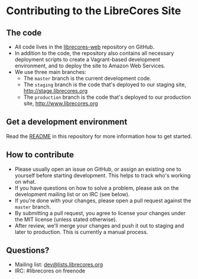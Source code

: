 # Contributing to the LibreCores Site

## The code
- All code lives in the
  [librecores-web](https://github.com/librecores/librecores-web)
  repository on GitHub.
- In addition to the code, the repository also contains all necessary deployment
  scripts to create a Vagrant-based development environment, and to deploy the
  site to Amazon Web Services.
- We use three main branches:
  - The `master` branch is the current development code.
  - The `staging` branch is the code that's deployed to our staging site,
    http://stage.librecores.org
  - The `production` branch is the code that's deployed to our production site,
    http://www.librecores.org


## Get a development environment
Read the [README](README.md) in this repository for more information how to
get started.

## How to contribute
- Please usually open an issue on GitHub, or assign an existing one to yourself
  before starting development. This helps to track who's working on what.
- If you have questions on how to solve a problem, please ask on the development
  mailing list or on IRC (see below).
- If you're done with your changes, please open a pull request against the
  `master` branch.
- By submitting a pull request, you agree to license your changes under the MIT
  license (unless stated otherwise).
- After review, we'll merge your changes and push it out to staging and later to
  production. This is currently a manual process.

## Questions?
- Mailing list: [dev@lists.librecores.org](mailto:dev@lists.librecores.org)
- IRC: #librecores on freenode
